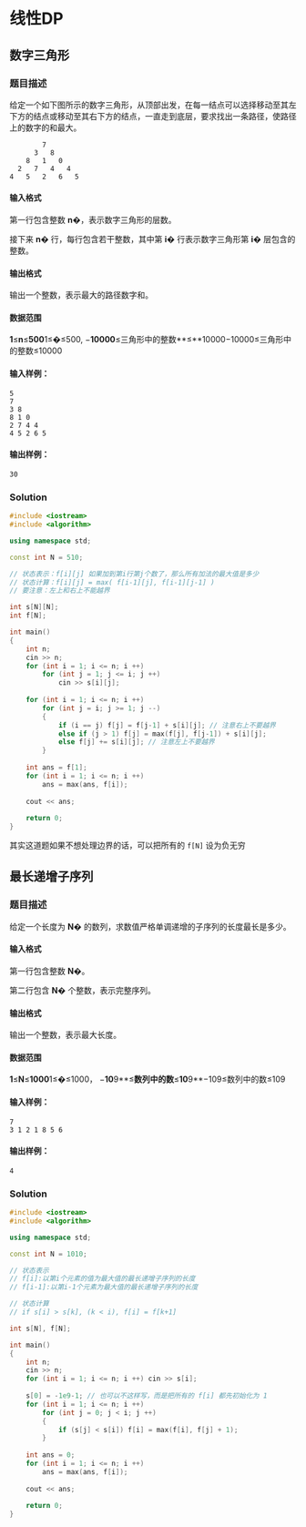 # 线性DP

## 数字三角形

### 题目描述

给定一个如下图所示的数字三角形，从顶部出发，在每一结点可以选择移动至其左下方的结点或移动至其右下方的结点，一直走到底层，要求找出一条路径，使路径上的数字的和最大。

```
        7
      3   8
    8   1   0
  2   7   4   4
4   5   2   6   5
```

#### 输入格式

第一行包含整数 **n**�，表示数字三角形的层数。

接下来 **n**� 行，每行包含若干整数，其中第 **i**� 行表示数字三角形第 **i**� 层包含的整数。

#### 输出格式

输出一个整数，表示最大的路径数字和。

#### 数据范围

**1**≤**n**≤**500**1≤�≤500,
−**10000**≤三角形中的整数**≤**10000−10000≤三角形中的整数≤10000

#### 输入样例：

```
5
7
3 8
8 1 0 
2 7 4 4
4 5 2 6 5
```

#### 输出样例：

```
30
```

### Solution

```c++
#include <iostream>
#include <algorithm>

using namespace std;

const int N = 510;

// 状态表示：f[i][j] 如果加到第i行第j个数了，那么所有加法的最大值是多少
// 状态计算：f[i][j] = max( f[i-1][j], f[i-1][j-1] )
// 要注意：左上和右上不能越界

int s[N][N];
int f[N];

int main()
{
    int n;
    cin >> n;
    for (int i = 1; i <= n; i ++)
        for (int j = 1; j <= i; j ++)
            cin >> s[i][j];
        
    for (int i = 1; i <= n; i ++)
        for (int j = i; j >= 1; j --)
        {
            if (i == j) f[j] = f[j-1] + s[i][j]; // 注意右上不要越界
            else if (j > 1) f[j] = max(f[j], f[j-1]) + s[i][j];
            else f[j] += s[i][j]; // 注意左上不要越界
        }
        
    int ans = f[1];
    for (int i = 1; i <= n; i ++)
        ans = max(ans, f[i]);
    
    cout << ans;
  
    return 0;
}
```

其实这道题如果不想处理边界的话，可以把所有的 `f[N]` 设为负无穷

## 最长递增子序列

### 题目描述

给定一个长度为 **N**� 的数列，求数值严格单调递增的子序列的长度最长是多少。

#### 输入格式

第一行包含整数 **N**�。

第二行包含 **N**� 个整数，表示完整序列。

#### 输出格式

输出一个整数，表示最大长度。

#### 数据范围

**1**≤**N**≤**1000**1≤�≤1000，
−**10**9**≤**数列中的数**≤**10**9**−109≤数列中的数≤109

#### 输入样例：

```
7
3 1 2 1 8 5 6
```

#### 输出样例：

```
4
```

### Solution

```c++
#include <iostream>
#include <algorithm>

using namespace std;

const int N = 1010;

// 状态表示
// f[i]:以第i个元素的值为最大值的最长递增子序列的长度
// f[i-1]:以第i-1个元素为最大值的最长递增子序列的长度

// 状态计算
// if s[i] > s[k], (k < i), f[i] = f[k+1]

int s[N], f[N];

int main()
{
    int n;
    cin >> n;
    for (int i = 1; i <= n; i ++) cin >> s[i];
  
    s[0] = -1e9-1; // 也可以不这样写，而是把所有的 f[i] 都先初始化为 1
    for (int i = 1; i <= n; i ++)
        for (int j = 0; j < i; j ++)
        {
            if (s[j] < s[i]) f[i] = max(f[i], f[j] + 1);
        }
  
    int ans = 0;
    for (int i = 1; i <= n; i ++)
        ans = max(ans, f[i]);
  
    cout << ans;
  
    return 0;
}
```
